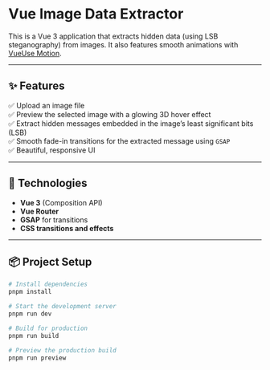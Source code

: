 # Vue Image Data Extractor

This is a Vue 3 application that extracts hidden data (using LSB steganography) from images. It also features smooth animations with [VueUse Motion](https://motion.vueuse.org/).

---

## ✨ Features

✅ Upload an image file  
✅ Preview the selected image with a glowing 3D hover effect  
✅ Extract hidden messages embedded in the image’s least significant bits (LSB)  
✅ Smooth fade-in transitions for the extracted message using `GSAP`  
✅ Beautiful, responsive UI

---

## 🚀 Technologies

- **Vue 3** (Composition API)
- **Vue Router**
- **GSAP** for transitions
- **CSS transitions and effects**

---

## 📦 Project Setup

```bash
# Install dependencies
pnpm install

# Start the development server
pnpm run dev

# Build for production
pnpm run build

# Preview the production build
pnpm run preview
